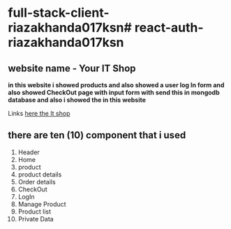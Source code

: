 # full-stack-client-riazakhanda017ksn# react-auth-riazakhanda017ksn
## website name - Your IT Shop

**in this website i showed products and also showed a user log In form and also showed CheckOut page with   input form with send this in mongodb database and also i showed the in this website**

Links [here the It shop](https://your-it-shop.web.app/)

## there are ten (10) component that i used
1. Header
1. Home
1. product
1. product details
1. Order details
1. CheckOut
1. LogIn
1. Manage Product
1. Product list
1. Private Data


